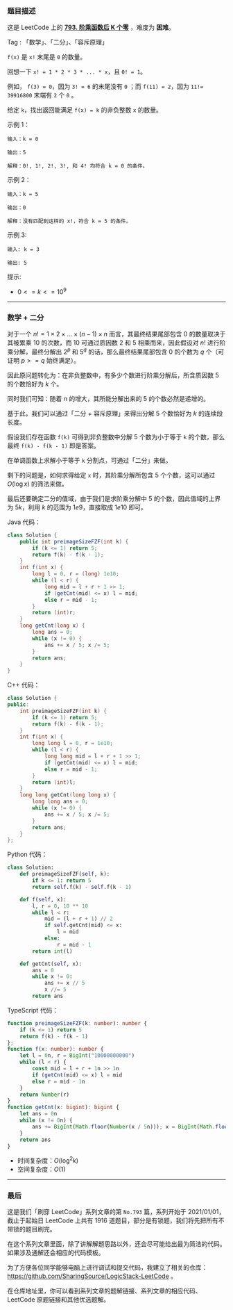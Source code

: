### 题目描述

这是 LeetCode 上的 **[793. 阶乘函数后 K 个零](https://leetcode.cn/problems/preimage-size-of-factorial-zeroes-function/solution/by-ac_oier-pk9g/)** ，难度为 **困难**。

Tag : 「数学」、「二分」、「容斥原理」



`f(x)` 是 `x!` 末尾是 `0` 的数量。

回想一下 `x! = 1 * 2 * 3 * ... * x`，且 `0! = 1`。

例如， `f(3) = 0`，因为 `3! = 6` 的末尾没有 `0` ；而 `f(11) = 2`，因为 `11!= 39916800` 末端有 `2` 个 `0` 。

给定 `k`，找出返回能满足 `f(x) = k` 的非负整数 `x` 的数量。

示例 1：
```
输入：k = 0

输出：5

解释：0!, 1!, 2!, 3!, 和 4! 均符合 k = 0 的条件。
```
示例 2：
```
输入：k = 5

输出：0

解释：没有匹配到这样的 x!，符合 k = 5 的条件。
```
示例 3:
```
输入: k = 3

输出: 5
```

提示:
* $0 <= k <= 10^9$

---

### 数学 + 二分

对于一个 $n! = 1 \times 2 \times ... \times (n - 1) \times n$ 而言，其最终结果尾部包含 $0$ 的数量取决于其被累乘 $10$ 的次数，而 $10$ 可通过质因数 $2$ 和 $5$ 相乘而来，因此假设对 $n!$ 进行阶乘分解，最终分解出 $2^p$ 和 $5^q$ 的话，那么最终结果尾部包含 $0$ 的个数为 $q$ 个（可证明 $p >= q$ 始终满足）。 

因此原问题转化为：在非负整数中，有多少个数进行阶乘分解后，所含质因数 $5$ 的个数恰好为 $k$ 个。

同时我们可知：随着 $n$ 的增大，其所能分解出来的 $5$ 的个数必然是递增的。

基于此，我们可以通过「二分 + 容斥原理」来得出分解 $5$ 个数恰好为 $k$ 的连续段长度。

假设我们存在函数 `f(k)` 可得到非负整数中分解 $5$ 个数为小于等于 `k` 的个数，那么最终 `f(k) - f(k - 1)` 即是答案。

在单调函数上求解小于等于 `k` 分割点，可通过「二分」来做。

剩下的问题是，如何求得给定 `x` 时，其阶乘分解所包含 $5$ 个个数，这可以通过 $O(\log{x})$ 的筛法来做。

最后还要确定二分的值域，由于我们是求阶乘分解中 $5$ 的个数，因此值域的上界为 $5k$，利用 $k$ 的范围为 $1e9$，直接取成 $1e10$ 即可。

Java 代码：
```Java
class Solution {
    public int preimageSizeFZF(int k) {
        if (k <= 1) return 5;
        return f(k) - f(k - 1);
    }
    int f(int x) {
        long l = 0, r = (long) 1e10;
        while (l < r) {
            long mid = l + r + 1 >> 1;
            if (getCnt(mid) <= x) l = mid;
            else r = mid - 1;
        }
        return (int)r;
    }
    long getCnt(long x) {
        long ans = 0;
        while (x != 0) {
            ans += x / 5; x /= 5;
        }
        return ans;
    }
}
```
C++ 代码：
```C++
class Solution {
public:
    int preimageSizeFZF(int k) {
        if (k <= 1) return 5;
        return f(k) - f(k - 1);
    }
    int f(int x) {
        long long l = 0, r = 1e10;
        while (l < r) {
            long long mid = l + r + 1 >> 1;
            if (getCnt(mid) <= x) l = mid;
            else r = mid - 1;
        }
        return (int)l;
    }
    long long getCnt(long long x) {
        long long ans = 0;
        while (x != 0) {
            ans += x / 5; x /= 5;
        }
        return ans;
    }
};
```
Python 代码：
```Python
class Solution:
    def preimageSizeFZF(self, k):
        if k <= 1: return 5
        return self.f(k) - self.f(k - 1)

    def f(self, x):
        l, r = 0, 10 ** 10
        while l < r:
            mid = (l + r + 1) // 2
            if self.getCnt(mid) <= x:
                l = mid
            else:
                r = mid - 1
        return int(l)

    def getCnt(self, x):
        ans = 0
        while x != 0:
            ans += x // 5
            x //= 5
        return ans
```
TypeScript 代码：
```TypeScript
function preimageSizeFZF(k: number): number {
    if (k <= 1) return 5
    return f(k) - f(k - 1)
};
function f(x: number): number {
    let l = 0n, r = BigInt("10000000000")
    while (l < r) {
        const mid = l + r + 1n >> 1n
        if (getCnt(mid) <= x) l = mid
        else r = mid - 1n
    }
    return Number(r)
}
function getCnt(x: bigint): bigint {
    let ans = 0n
    while (x != 0n) {
        ans += BigInt(Math.floor(Number(x / 5n))); x = BigInt(Math.floor(Number(x / 5n)))
    }
    return ans
}
```
* 时间复杂度：$O(\log^2{k})$
* 空间复杂度：$O(1)$

---

### 最后

这是我们「刷穿 LeetCode」系列文章的第 `No.793` 篇，系列开始于 2021/01/01，截止于起始日 LeetCode 上共有 1916 道题目，部分是有锁题，我们将先把所有不带锁的题目刷完。

在这个系列文章里面，除了讲解解题思路以外，还会尽可能给出最为简洁的代码。如果涉及通解还会相应的代码模板。

为了方便各位同学能够电脑上进行调试和提交代码，我建立了相关的仓库：https://github.com/SharingSource/LogicStack-LeetCode 。

在仓库地址里，你可以看到系列文章的题解链接、系列文章的相应代码、LeetCode 原题链接和其他优选题解。


